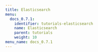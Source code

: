 ```yaml
---
title: Elasticsearch
menu:
  docs_0.7.1:
    identifier: tutorials-elasticsearch
    name: Elasticsearch
    parent: tutorials
    weight: 10
menu_name: docs_0.7.1
---
```

